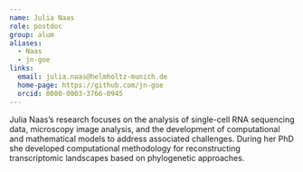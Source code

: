 ```yaml
---
name: Julia Naas
role: postdoc
group: alum
aliases:
  - Naas
  - jn-goe
links:
  email: julia.naas@helmholtz-munich.de
  home-page: https://github.com/jn-goe
  orcid: 0000-0003-3766-0945
---
```


Julia Naas’s research focuses on the analysis of single-cell RNA sequencing data, microscopy image analysis, and the development of computational and mathematical models to address associated challenges. During her PhD she developed computational methodology for reconstructing transcriptomic landscapes based on phylogenetic approaches.
